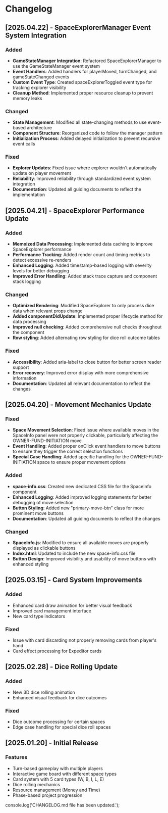 # Changelog

## [2025.04.22] - SpaceExplorerManager Event System Integration

### Added
- **GameStateManager Integration**: Refactored SpaceExplorerManager to use the GameStateManager event system
- **Event Handlers**: Added handlers for playerMoved, turnChanged, and gameStateChanged events
- **Custom Event Type**: Created spaceExplorerToggled event type for tracking explorer visibility
- **Cleanup Method**: Implemented proper resource cleanup to prevent memory leaks

### Changed
- **State Management**: Modified all state-changing methods to use event-based architecture
- **Component Structure**: Reorganized code to follow the manager pattern
- **Initialization Process**: Added delayed initialization to prevent recursive event calls

### Fixed
- **Explorer Updates**: Fixed issue where explorer wouldn't automatically update on player movement
- **Reliability**: Improved reliability through standardized event system integration
- **Documentation**: Updated all guiding documents to reflect the implementation

## [2025.04.21] - SpaceExplorer Performance Update

### Added
- **Memoized Data Processing**: Implemented data caching to improve SpaceExplorer performance
- **Performance Tracking**: Added render count and timing metrics to detect excessive re-renders
- **Enhanced Logging**: Added timestamp-based logging with severity levels for better debugging
- **Improved Error Handling**: Added stack trace capture and component stack logging

### Changed
- **Optimized Rendering**: Modified SpaceExplorer to only process dice data when relevant props change
- **Added componentDidUpdate**: Implemented proper lifecycle method for data processing
- **Improved null checking**: Added comprehensive null checks throughout the component
- **Row styling**: Added alternating row styling for dice roll outcome tables

### Fixed
- **Accessibility**: Added aria-label to close button for better screen reader support
- **Error recovery**: Improved error display with more comprehensive information
- **Documentation**: Updated all relevant documentation to reflect the changes

## [2025.04.20] - Movement Mechanics Update

### Fixed
- **Space Movement Selection**: Fixed issue where available moves in the SpaceInfo panel were not properly clickable, particularly affecting the OWNER-FUND-INITIATION move
- **Event Handling**: Added proper onClick event handlers to move buttons to ensure they trigger the correct selection functions
- **Special Case Handling**: Added specific handling for the OWNER-FUND-INITIATION space to ensure proper movement options

### Added
- **space-info.css**: Created new dedicated CSS file for the SpaceInfo component
- **Enhanced Logging**: Added improved logging statements for better debugging of move selection
- **Button Styling**: Added new "primary-move-btn" class for more prominent move buttons
- **Documentation**: Updated all guiding documents to reflect the changes

### Changed
- **SpaceInfo.js**: Modified to ensure all available moves are properly displayed as clickable buttons
- **Index.html**: Updated to include the new space-info.css file
- **Button Design**: Improved visibility and usability of move buttons with enhanced styling

## [2025.03.15] - Card System Improvements

### Added
- Enhanced card draw animation for better visual feedback
- Improved card management interface
- New card type indicators

### Fixed
- Issue with card discarding not properly removing cards from player's hand
- Card effect processing for Expeditor cards

## [2025.02.28] - Dice Rolling Update

### Added
- New 3D dice rolling animation
- Enhanced visual feedback for dice outcomes

### Fixed
- Dice outcome processing for certain spaces
- Edge case handling for special dice roll spaces

## [2025.01.20] - Initial Release

### Features
- Turn-based gameplay with multiple players
- Interactive game board with different space types
- Card system with 5 card types (W, B, I, L, E)
- Dice rolling mechanics
- Resource management (Money and Time)
- Phase-based project progression

console.log('CHANGELOG.md file has been updated.');